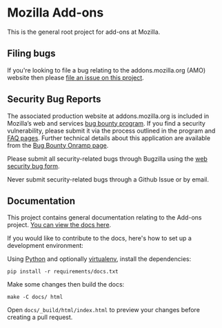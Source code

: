 # Mozilla Add-ons

This is the general root project for add-ons at Mozilla.

## Filing bugs

If you're looking to file a bug relating to the addons.mozilla.org (AMO)
website then please [file an issue on this project](https://github.com/mozilla/addons/issues/new).

## Security Bug Reports

The associated production website at addons.mozilla.org is included in Mozilla’s web and services [bug bounty program]. If you find a security vulnerability, please submit it via the process outlined in the program and [FAQ pages]. Further technical details about this application are available from the [Bug Bounty Onramp page].

Please submit all security-related bugs through Bugzilla using the [web security bug form].

Never submit security-related bugs through a Github Issue or by email.

  [bug bounty program]: https://www.mozilla.org/en-US/security/web-bug-bounty/
  [FAQ pages]: https://www.mozilla.org/en-US/security/bug-bounty/faq-webapp/
  [Bug Bounty Onramp page]: https://wiki.mozilla.org/Security/BugBountyOnramp/
  [web security bug form]: https://bugzilla.mozilla.org/form.web.bounty

## Documentation

This project contains general documentation relating to the Add-ons project.
[You can view the docs here](https://mozilla.github.io/addons/).

If you would like to contribute to the docs, here's how to set up a development
environment:

Using [Python](https://www.python.org/)
and optionally [virtualenv](https://virtualenv.pypa.io/en/latest/),
install the dependencies:

    pip install -r requirements/docs.txt

Make some changes then build the docs:

    make -C docs/ html

Open `docs/_build/html/index.html` to preview your changes before creating a
pull request.
